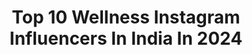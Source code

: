 ---
title: Top 10 Wellness Instagram Influencers In India In 2024
description: >-
  Find top wellness Instagram influencers in India in 2024. Most popular hashtags: #collab #reelsinstagram #healthylifestyle #trending.
platform: Instagram
hits: 313
text_top: See the most popular Instagram profiles on inBeat.
text_bottom: Our platform holds 313 Instagram influencers like this in India for you to work with.
profiles:
  - username: "shenaztreasury"
    fullname: >-
      Travel, Romance, Smiles
    bio: >-
      Sustainable Travel, Wellness Happiness Influencer I collect Smiles Economic Times🏆 Cosmo blogger🏆 Forbes List 🏆 Filmfare🥇 Brandsforshenaz@gmail
    location: "India"
    followers: 1210255
    engagement: 533
    commentsToLikes: 0.020839
    id: ck5cl6mqpybv10i11cxy89fce
    verified: true
    hashtags: "#inspirecreativity, #accorhotels, #ad, #thereverseproject"
  - username: "yoganama"
    fullname: >-
      Namita Chandra Piparaiya | Wellness Guide
    bio: >-
      🌱 I simplify complex health and wellness topics ⭐️ Specialising in Stress Management, Diabetes Prevention & Mindfulness (MBSP)
    location: "India"
    followers: 284730
    engagement: 1501
    commentsToLikes: 0.028523
    id: ckaoqory8jo1l0i78kz6fu65k
    verified: false
    hashtags: "#diabetesprevention, #diabetesawareness, #diabetes, #insulinresistance"
  - username: "fatimaaahsn"
    fullname: >-
      Fatima Hasan
    bio: >-
      fashion • lifestyle • wellness 📍karachi - riyadh 💌 fatima.hasan09@gmail.com
    location: "India"
    followers: 169078
    engagement: 372
    commentsToLikes: 0.030002
    id: ck15qlqiw3gcx0i199lhkj46v
    verified: false
    hashtags: "#eidlooks, #marriedlife, #couplereels, #eidaladha"
  - username: "tarinipeshawaria"
    fullname: >-
      Tarini Peshawaria
    bio: >-
      A gap-toothed mama who (sometimes) writes, has a strange voice and likes to share her two cents on beauty and wellness.
    location: "India"
    followers: 717876
    engagement: 361
    commentsToLikes: 0.013668
    id: ckqqc14qsx4sg0j23bsbwm91f
    verified: false
    hashtags: "#infalliblelipsthatresist, #lorealparis, #lorealparisindia, #ad"
  - username: "anshukayoga"
    fullname: >-
      ANSHUKA YOGA
    bio: >-
      Celebrity Yoga & Holistic Wellness Expert Pre/Post🤰| Corporates | Retreats | TeacherTraining 📍Bandra W / Online 📧 info@anshukayoga.com To SIGN UP ⬇️
    location: "India"
    followers: 461641
    engagement: 342
    commentsToLikes: 0.031924
    id: ck14jnb8xl7q30i191u4iu3v1
    verified: true
    hashtags: "#yogamumbai, #yogapractice, #yogagirl, #anshukayogawellness"
  - username: "mahathalli"
    fullname: >-
      Jahnavi Dasetty
    bio: >-
      Drooling over Dogs, Films, Food, Wellness, Fashion, Travel, & Sunshine 🌸 📍 Hyderabad Email - jdasetty@gmail.com
    location: "India"
    followers: 896803
    engagement: 331
    commentsToLikes: 0.002817
    id: ck5zp0w3urrve0i145zebj9b0
    verified: true
    hashtags: "#freedomtosavemore, #ad, #collab, #bethefirst"
  - username: "swativatssa"
    fullname: >-
      Swati Vatssa
    bio: >-
      FASHION | BEAUTY | WELLNESS | HOME Here to make you look and feel like a Diva ✨ Work email - swativatsa2@gmail.com
    location: "India"
    followers: 112420
    engagement: 320
    commentsToLikes: 0.046556
    id: ck9wdmg90gcbw0j78op9m41cg
    verified: false
    hashtags: "#timelesselegance, #endofseasonsale, #capsulewardrobe, #tatacliqluxury"
  - username: "sundarmaalavika"
    fullname: >-
      Maalavika Sundar
    bio: >-
      Singer|Performer|Actor|Model|Fitness Founder @themadrascommune Health and Wellness Team - +91 97111 50794 Follow the Sound❤️👇🏽
    location: "India"
    followers: 436801
    engagement: 309
    commentsToLikes: 0.004703
    id: ck6tqpiw8szss0j71pqfvkkuy
    verified: true
    hashtags: "#unplugged, #sareelove, #reelsindia, #tamil"
  - username: "rasssshiiii"
    fullname: >-
      Rashi ☾ * : • ° ✧* : • ° | Lifestyle Travel Food🦋
    bio: >-
      lifestyle • food • editing • wellness 📍mumbai // bombay 💌rashi.nichani@gmail.com #GalaxyCreator
    location: "India"
    followers: 18970
    engagement: 256
    commentsToLikes: 0.072287
    id: clq3rzyeawdjl0k08udcvjqhq
    verified: false
    hashtags: "#samsung, #samsungunpacked, #aesthetic, #fyp"
  - username: "travelwithsona"
    fullname: >-
      Sonal Sachdev
    bio: >-
      ✨Passion for Adventure , Wellness and ✈️Travel 💙#TravelWithSona ✨For Collaborations : info@travelwithsona.com
    location: "India"
    followers: 53142
    engagement: 229
    commentsToLikes: 0.053364
    id: clld1jpnfn9bo0j08kx9fh9ww
    verified: false
    hashtags: "#adventuresofjns, #wedding, #reelsinstagram, #reels"
---